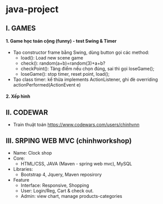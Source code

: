# java-project
## I. GAMES
#### 1. Game học toán cộng (funny) - test Swing & Timer
- Tạo constructor frame bằng Swing, dùng button gọi các method:
  + load(): Load new scene game
  + check(): random(a+b)=random(3)+a+b?
  + checkPoint(): Tăng điểm nếu chọn đúng, sai thì gọi loseGame();
  + loseGame(): stop timer, reset point, load();
- Tạo class timer: kế thừa implements ActionListener, ghi đè overriding actionPerformed(ActionEvent e)

#### 2. Xếp hình

## II. CODEWAR
- Train thuật toán https://www.codewars.com/users/chinhvnn

## III. SRPING WEB MVC (chinhworkshop)
- Name: Clock shop
- Core:
    + HTML/CSS, JAVA (Maven - spring web mvc), MySQL
- Libraries:
    + Bootstrap 4, Jquery, Maven reposirory
- Feature
    + Interface: Responsive, Shopping
    + User: Login/Reg, Cart & check out.
    + Admin: view chart, manage products-categories 